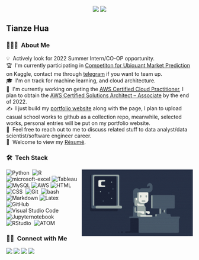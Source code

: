 <p align="center"> 
	<img src="https://i.pinimg.com/originals/9f/86/b4/9f86b47b419ab91250927b7fad7f08fd.gif" /> 
	<img src="https://readme-typing-svg.herokuapp.com?font=Serif&color=%23116BF7&size=18&duration=6000&center=true&vCenter=true&width=600&height=30&lines=%E2%80%9Cest%C3%A1+lloviendo+en+Macondo.%E2%80%9D+" /> 
</p>


## Tianze Hua

### 👨🏻‍💻 &nbsp;About Me

💡 &nbsp;Actively look for 2022 Summer Intern/CO-OP opportunity.\
🏆 &nbsp;I'm currently participating in [Competiton for Ubiquant Market Prediction](https://www.kaggle.com/c/ubiquant-market-prediction) on Kaggle, contact me through [telegram](https://t.me/sta257) if you want to team up.\
🎓 &nbsp;I'm on track for machine learning, and cloud architecture. \
📜 &nbsp;I'm currently working on geting the [AWS Certified Cloud Practitioner](https://aws.amazon.com/certification/certified-cloud-practitioner/), I plan to obtain the [AWS Certified Solutions Architect – Associate](https://aws.amazon.com/certification/certified-solutions-architect-associate/) by the end of 2022.\
✍️ &nbsp;I just build my [portfolio website](https://datahua.github.io/) along with the page, I plan to upload casual school works to github as a collection repo, meanwhile, selected works, personal entries will be put on my portfolio website.\
💬 &nbsp;Feel free to reach out to me to discuss related stuff to data analyst/data scientist/software engineer career.\
📄 &nbsp;Welcome to view my [Résumé](https://datahua.github.io/images/Resume.pdf).


### 🛠 &nbsp;Tech Stack
<img alt="Night Coding" src="https://raw.githubusercontent.com/AVS1508/AVS1508/master/assets/Night-Coding.gif" width="300" 
     height="180" align="right"/>

![Python](https://img.shields.io/badge/-Python-05122A?style=flat&logo=python)&nbsp;
![R](https://img.shields.io/badge/-R-05122A?style=flat&logo=R&logoColor=276DC3)
![microsoft-excel](https://img.shields.io/badge/-Excel-05122A?style=flat&logo=microsoft-excel)
![Tableau](https://img.shields.io/badge/-Tableau-05122A?style=flat&logo=Tableau&logoColor=276DC3)
![MySQL](https://img.shields.io/badge/-MySQL-05122A?style=flat&logo=mysql&logoColor=white)
![AWS](https://img.shields.io/badge/-AWS-05122A?style=flat&logo=amazon-aws)
![HTML](https://img.shields.io/badge/-HTML-05122A?style=flat&logo=HTML5)&nbsp;
![CSS](https://img.shields.io/badge/-CSS-05122A?style=flat&logo=CSS3&logoColor=1572B6)&nbsp;
![Git](https://img.shields.io/badge/-Git-05122A?style=flat&logo=git)&nbsp;
![bash](https://img.shields.io/badge/-Bash-05122A?style=flat&logo=gnu-bash)
![Markdown](https://img.shields.io/badge/-Markdown-05122A?style=flat&logo=markdown)
![Latex](https://img.shields.io/badge/-Latex-05122A?style=flat&logo=latex)&nbsp;
![GitHub](https://img.shields.io/badge/-GitHub-05122A?style=flat&logo=github)&nbsp;
![Visual Studio Code](https://img.shields.io/badge/-Visual%20Studio%20Code-05122A?style=flat&logo=visual-studio-code&logoColor=007ACC)&nbsp;
![Jupyternotebook](https://img.shields.io/badge/-Jupyternotebook-05122A?style=flat&logo=jupyter)&nbsp;
![RStudio](https://img.shields.io/badge/-RStudio-05122A?style=flat&logo=rstudio)&nbsp;
![ATOM](https://img.shields.io/badge/-Atom-05122A?style=flat&logo=atom)&nbsp;



### 🤝🏻 &nbsp;Connect with Me

<p align="left">
<a href="https://datahua.github.io/"><img src="https://img.shields.io/badge/-Portfolio-3423A6?style=flat&logo=Google-Chrome&logoColor=white"/></a>
<a href="https://www.linkedin.com/in/datahua/"><img src="https://img.shields.io/badge/-Tianze%20Hua-0077B5?style=flat&logo=Linkedin&logoColor=white"/></a>
<a href="mailto:tianzewillgetjob@gmail.com"><img src="https://img.shields.io/badge/-tianzewillgetjob@gmail.com-BB001B?style=flat&logo=Gmail&logoColor=white"/></a>
<a href="https://t.me/sta257"><img src="https://img.shields.io/badge/-Tianze-FFFFFF?style=flat&logo=telegram&logoColor=white"/></a>
</p>

